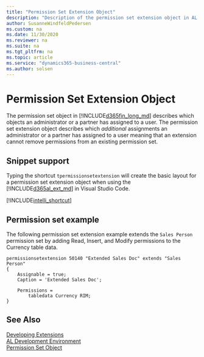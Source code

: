 ```yaml
---
title: "Permission Set Extension Object"
description: "Description of the permission set extension object in AL for Business Central."
author: SusanneWindfeldPedersen
ms.custom: na
ms.date: 11/30/2020
ms.reviewer: na
ms.suite: na
ms.tgt_pltfrm: na
ms.topic: article
ms.service: "dynamics365-business-central"
ms.author: solsen
---
```


# Permission Set Extension Object

The permission set object in [!INCLUDE[d365fin_long_md](includes/d365fin_long_md.md)] describes which objects an administrator or a partner has assigned to a user. The permission set extension object describes which *additional* assignments an administrator or a partner has assigned to a user meaning that an extension cannot remove permissions from an existing permission set.

## Snippet support

Typing the shortcut `tpermissionsetextension` will create the basic layout for a permission set extension object when using the [!INCLUDE[d365al_ext_md](../includes/d365al_ext_md.md)] in Visual Studio Code.

[!INCLUDE[intelli_shortcut](includes/intelli_shortcut.md)]

## Permission set example

The following permission set extension example extends the `Sales Person` permission set by adding Read, Insert, and Modify permissions to the Currency table data.

```AL
permissionsetextension 50140 "Extended Sales Doc" extends "Sales Person"
{​
    Assignable = true;​
    Caption = 'Extended Sales Doc';​

    Permissions =​
        tabledata Currency RIM;
}
```

## See Also

[Developing Extensions](devenv-dev-overview.md)  
[AL Development Environment](devenv-reference-overview.md)  
[Permission Set Object](devenv-permissionset-object.md)